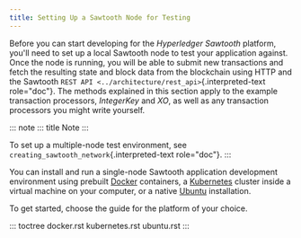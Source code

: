 ```yaml
---
title: Setting Up a Sawtooth Node for Testing
---
```


Before you can start developing for the *Hyperledger Sawtooth* platform,
you\'ll need to set up a local Sawtooth node to test your application
against. Once the node is running, you will be able to submit new
transactions and fetch the resulting state and block data from the
blockchain using HTTP and the Sawtooth
`REST API <../architecture/rest_api>`{.interpreted-text role="doc"}. The
methods explained in this section apply to the example transaction
processors, *IntegerKey* and *XO*, as well as any transaction processors
you might write yourself.

::: note
::: title
Note
:::

To set up a multiple-node test environment, see
`creating_sawtooth_network`{.interpreted-text role="doc"}.
:::

You can install and run a single-node Sawtooth application development
environment using prebuilt [Docker](https://www.docker.com/) containers,
a [Kubernetes](https://kubernetes.io) cluster inside a virtual machine
on your computer, or a native [Ubuntu](https://www.ubuntu.com/)
installation.

To get started, choose the guide for the platform of your choice.

::: toctree
docker.rst kubernetes.rst ubuntu.rst
:::
